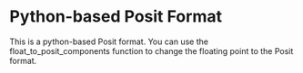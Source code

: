 # Python-based Posit Format
This is a python-based Posit format.
You can use the float_to_posit_components function to change the floating point to the Posit format.
